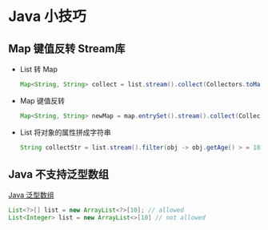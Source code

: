 # Java 小技巧

## Map 键值反转 Stream库

* List 转 Map

  ```java
  Map<String, String> collect = list.stream().collect(Collectors.toMap(obj -> obj.getXXX(), obj -> obj.getYYY()));
  ```
* Map 键值反转

  ```java
  Map<String, String> newMap = map.entrySet().stream().collect(Collectors.toMap(entry -> entry.getValue(), entry -> entry.getKey()));
  ```
* List 将对象的属性拼成字符串

  ```java
  String collectStr = list.stream().filter(obj -> obj.getAge() > = 18).collect(Collectors.joining(","));
  ```

## Java 不支持泛型数组

[Java 泛型数组](https://blog.csdn.net/orzlzro/article/details/7017435)

```java
List<?>[] list = new ArrayList<?>[10]; // allowed
List<Integer> list = new ArrayList<>[10] // not allowed
```
